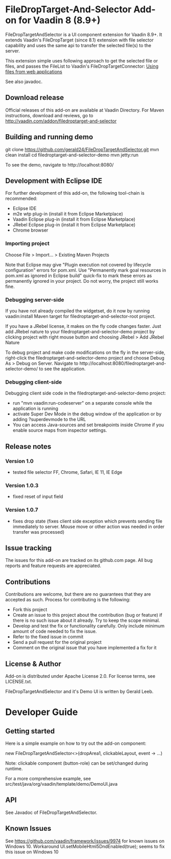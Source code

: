 # FileDropTarget-And-Selector Add-on for Vaadin 8 (8.9+)

FileDropTargetAndSelector is a UI component extension for Vaadin 8.9+.
It extends Vaadin's FileDropTarget (since 8.1) extension with file selector capability and uses the same api to transfer the selected file(s) to the server.

This extension simple uses following approach to get the selected file or files, and passes the FileList to Vaadin's FileDropTargetConnector: [Using files from web applications](https://developer.mozilla.org/en-US/docs/Web/API/File/Using_files_from_web_applications)

See also javadoc.

## Download release

Official releases of this add-on are available at Vaadin Directory. For Maven instructions, download and reviews, go to http://vaadin.com/addon/filedroptarget-and-selector

## Building and running demo

git clone https://github.com/gerald24/FileDropTargetAndSelector.git
mvn clean install
cd filedroptarget-and-selector-demo
mvn jetty:run

To see the demo, navigate to http://localhost:8080/

## Development with Eclipse IDE

For further development of this add-on, the following tool-chain is recommended:
- Eclipse IDE
- m2e wtp plug-in (install it from Eclipse Marketplace)
- Vaadin Eclipse plug-in (install it from Eclipse Marketplace)
- JRebel Eclipse plug-in (install it from Eclipse Marketplace)
- Chrome browser

### Importing project

Choose File > Import... > Existing Maven Projects

Note that Eclipse may give "Plugin execution not covered by lifecycle configuration" errors for pom.xml. Use "Permanently mark goal resources in pom.xml as ignored in Eclipse build" quick-fix to mark these errors as permanently ignored in your project. Do not worry, the project still works fine. 

### Debugging server-side

If you have not already compiled the widgetset, do it now by running vaadin:install Maven target for filedroptarget-and-selector-root project.

If you have a JRebel license, it makes on the fly code changes faster. Just add JRebel nature to your filedroptarget-and-selector-demo project by clicking project with right mouse button and choosing JRebel > Add JRebel Nature

To debug project and make code modifications on the fly in the server-side, right-click the filedroptarget-and-selector-demo project and choose Debug As > Debug on Server. Navigate to http://localhost:8080/filedroptarget-and-selector-demo/ to see the application.

### Debugging client-side

Debugging client side code in the filedroptarget-and-selector-demo project:
  - run "mvn vaadin:run-codeserver" on a separate console while the application is running
  - activate Super Dev Mode in the debug window of the application or by adding ?superdevmode to the URL
  - You can access Java-sources and set breakpoints inside Chrome if you enable source maps from inspector settings.
 
## Release notes

### Version 1.0

- tested file selector FF, Chrome, Safari, IE 11, IE Edge

### Version 1.0.3

- fixed reset of input field

### Version 1.0.7

- fixes drop state (fixes client side exception which prevents sending file immediately to server. Mouse move or other action was needed in order transfer was processed)


## Issue tracking

The issues for this add-on are tracked on its github.com page. All bug reports and feature requests are appreciated. 

## Contributions

Contributions are welcome, but there are no guarantees that they are accepted as such. Process for contributing is the following:
- Fork this project
- Create an issue to this project about the contribution (bug or feature) if there is no such issue about it already. Try to keep the scope minimal.
- Develop and test the fix or functionality carefully. Only include minimum amount of code needed to fix the issue.
- Refer to the fixed issue in commit
- Send a pull request for the original project
- Comment on the original issue that you have implemented a fix for it

## License & Author

Add-on is distributed under Apache License 2.0. For license terms, see LICENSE.txt.

FileDropTargetAndSelector and it's Demo UI is written by Gerald Leeb.

# Developer Guide

## Getting started

Here is a simple example on how to try out the add-on component:

new FileDropTargetAndSelector<>(dropArea1, clickableLayout, event -> ...)

Note: clickable component (button-role) can be set/changed during runtime. 

For a more comprehensive example, see src/test/java/org/vaadin/template/demo/DemoUI.java

## API

See Javadoc of FileDropTargetAndSelector.

## Known Issues

See https://github.com/vaadin/framework/issues/9974 for known issues on Windows 10.
Workaround UI.setMobileHtml5DndEnabled(true); seems to fix this issue on Windows 10
